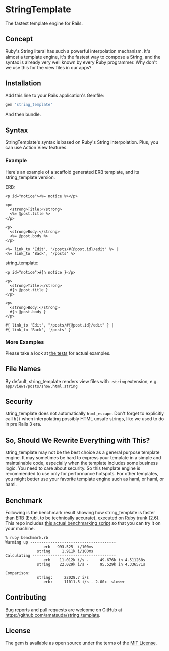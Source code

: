# StringTemplate

The fastest template engine for Rails.


## Concept

Ruby's String literal has such a powerful interpolation mechanism.
It's almost a template engine, it's the fastest way to compose a String, and the syntax is already very well known by every Ruby programmer.
Why don't we use this for the view files in our apps?


## Installation

Add this line to your Rails application's Gemfile:

```ruby
gem 'string_template'
```

And then bundle.


## Syntax

StringTemplate's syntax is based on Ruby's String interpolation.
Plus, you can use Action View features.

### Example
Here's an example of a scaffold generated ERB template, and its string\_template version.

ERB:
```
<p id="notice"><%= notice %></p>

<p>
  <strong>Title:</strong>
  <%= @post.title %>
</p>

<p>
  <strong>Body:</strong>
  <%= @post.body %>
</p>

<%= link_to 'Edit', "/posts/#{@post.id}/edit" %> |
<%= link_to 'Back', '/posts' %>
```

string\_template:
```
<p id="notice">#{h notice }</p>

<p>
  <strong>Title:</strong>
  #{h @post.title }
</p>

<p>
  <strong>Body:</strong>
  #{h @post.body }
</p>

#{ link_to 'Edit', "/posts/#{@post.id}/edit" } |
#{ link_to 'Back', '/posts' }
```

### More Examples
Please take a look at [the tests](https://github.com/amatsuda/string_template/blob/master/test/string_template_test.rb) for actual examples.


## File Names
By default, string\_template renders view files with `.string` extension, e.g. `app/views/posts/show.html.string`


## Security
string\_template does not automatically `html_escape`. Don't forget to explicitly call `h()` when interpolating possibly HTML unsafe strings, like we used to do in pre Rails 3 era.


## So, Should We Rewrite Everything with This?
string\_template may not be the best choice as a general purpose template engine.
It may sometimes be hard to express your template in a simple and maintainable code, especially when the template includes some business logic.
You need to care about security.
So this template engine is recommended to use only for performance hotspots.
For other templates, you might better use your favorite template engine such as haml, or haml, or haml.


## Benchmark
Following is the benchmark result showing how string\_template is faster than ERB (Erubi, to be technically accurate), executed on Ruby trunk (2.6).
This repo includes [this actual benchmarking script](https://github.com/amatsuda/string_template/blob/master/benchmark.rb) so that you can try it on your machine.

```
% ruby benchmark.rb
Warming up --------------------------------------
                 erb   993.525  i/100ms
              string     1.911k i/100ms
Calculating -------------------------------------
                 erb    11.012k i/s -     49.676k in 4.511268s
              string    22.029k i/s -     95.529k in 4.336571s

Comparison:
              string:     22028.7 i/s
                 erb:     11011.5 i/s - 2.00x  slower
```


## Contributing

Bug reports and pull requests are welcome on GitHub at https://github.com/amatsuda/string_template.

## License

The gem is available as open source under the terms of the [MIT License](https://opensource.org/licenses/MIT).
